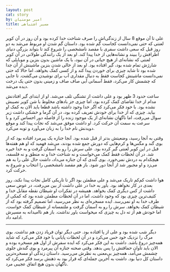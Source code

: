```yaml
---
layout: post
cat: story
by: امیر مومنیان
title: مسیر اشتباهی
---
```


علی تا آن موقع 8 سال از زندگی‌اش را صرف شناخت خدا کرده بود و آن روز در آن کویر لعنتی که حتی نمی‌دانست کجاست گم شده بود. داستان گم شدن او مربوط می‌شد به دو روز قبل که سعی داشت سفری با مقصد نامشخصی را شروع کند تا بتواند بزرگی دنیای اطرافش را ببیند و نشانه‌هایی از خدا پیدا کند. او بعد از یک رانندگی طولانی در آن کویر لعنتی که نشانه‌ای از هیچ حیاتی در آن نبود، با یک ماشین بدون بنزین و موبایلی که شارژش تمام شده بود، گیر افتاده بود. او بعد از خالی شدن بنزین ماشینش از آن جدا شده بود تا شاید چیزی برای خوردن پیدا کند و از کسی کمک بخواهد، اما حالا که حتی نمی‌دانست ماشینش کجاست فقط به دنبال مقداری آب برای نوشیدن می‌گشت. تا جایی که چشمش کار می‌کرد، فقط آسمانی آبی صاف صاف و زمینی بدون حتی یک درخت دیده می‌شد.

ساعت حدود 3 ظهر بود و علی داشت از تشنگی تلف می‌شد. او از ابتدای گیر افتادنش مدام از خدا تقاضای کمک کرده بود، اما چیزی جز بادهای مخلوط با شن کویر نصیبش نشده بود. با خود فکر می‌کرد که اگر خدا وجود داشته باشد قطعا باید الان به کمک او بیاید. چیزی که از خدا برای خودش تعریف کرده بود، در آن گرما و خشکی داشت زیر سوال می‌رفت، اما ناگهان نشانه‌ای از یک موجود زنده را از فاصله دور احساس کرد و با سرعت به سمت آن حرکت کرد. او داشت موفق می‌شد که نجات پیدا کند و موقع دویدنش نام خدا را به زبان می‌آورد و توبه می‌کرد.

وقتی به آنجا رسید، وضعیتش بدتر از قبل شده بود. آنجا جنازه یک پیرمرد افتاده بود که از بوی گند و مگس‌ها و کرم‌هایی که دورش جمع شده بودند، می‌شد فهمید که او هم هفته‌ها قبل در این کویر لعنتی گیر کرده بود. علی سرش را رو به آسمان گرفت و به خدا خیره شد. در آن لحظات فقط کمک می‌خواست و نه شناخت خدا و نه منطق و نه فلسفه، هیچکدام به دردش نمی‌خورد. بوی گندی که آن جنازه می‌داد، داشت حال علی را به هم می‌زد و او مجبور شد از آنجا دور شود. باز هم مقصد نامشخصی را انتخاب و شروع به حرکت کرد.

هوا داشت کم‌کم تاریک می‌شد و علی مطمئن بود اگر تا تاریکی کامل نجات پیدا نکند، روز بعدی در کار نخواهد بود. باور به خدا در علی داشت از بین می‌رفت، در عوض سعی داشت از کس دیگری کمک بخواهد. همیشه در تفکرات او شیطان نقطه مقابل خدا و کثیف‌ترین چیزی بود که وجود داشت، اما در آن لحظات مطمئن شده بود که کمکی از طرف خدا به او نمی‌رسد. ایده مسخره‌ای به نظر می‌رسید، اما تصمیم گرفته بود که از شیطان کمک بخواهد. سرش را رو به آسمان گرفت و ملتمسانه از شیطان کمک خواست، اما خودش هم از ته دل به چیزی که میخواست باور نداشت. باز هم ناامیدانه به مسیرش ادامه داد.

***

دیگر شب شده بود و علی از پا افتاده بود. حتی دیگر توان فریاد زدن هم نداشت. بوی مرگ را نزدیک خود حس می‌کرد و در آن لحظات پایانی با خود فکر می‌کرد که شاید همه‌چیز دروغ باشد. داشت به این فکر می‌کرد که ایده سفرش از اول هم مسخره بوده و الان باید تاوان حماقتش را پس بدهد. وقتی صحنه جنازه آن پیرمرد و بوی گندش جلوی چشمش می‌آمد، همه‌چیز بی‌معنی به نظرش می‌رسید. داستان زندگی او مسخره‌ترین داستان کل دنیا بود. داشت به آخرین جمله‌ای که قرار بود به ذهنش برسد فکر می‌کرد که ناگهان بدون هیچ اتفاق عجیبی مرد.